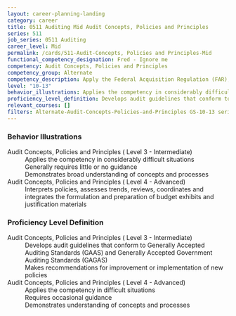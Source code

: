 ```yaml
---
layout: career-planning-landing
category: career
title: 0511 Auditing Mid Audit Concepts, Policies and Principles
series: 511
job_series: 0511 Auditing
career_level: Mid
permalink: /cards/511-Audit-Concepts, Policies and Principles-Mid
functional_competency_designation: Fred - Ignore me
competency: Audit Concepts, Policies and Principles
competency_group: Alternate
competency_description: Apply the Federal Acquisition Regulation (FAR), Generally Accepted Government Auditing Standards (GAGAS), Generally Accepted Auditing Standards (GAAS), fiscal law, internal controls, policies, regulations, principles, standards and procedures governing audit activities.
level: "10-13"
behavior_illustrations: Applies the competency in considerably difficult situations ? Generally requires little or no guidance ? Demonstrates broad understanding of concepts and processes ? Interprets policies, assesses trends, reviews, coordinates and integrates the formulation and preparation of budget exhibits and justification materials
proficiency_level_definition: Develops audit guidelines that conform to Generally Accepted Auditing Standards (GAAS) and Generally Accepted Government Auditing Standards (GAGAS) ? Makes recommendations for improvement or implementation of new policies ? Applies the competency in difficult situations ? Requires occasional guidance ? Demonstrates understanding of concepts and processes
relevant_courses: []
filters: Alternate-Audit-Concepts-Policies-and-Principles GS-10-13 series-0511
---
```


<div class="desktop:grid-col-6 margin-y-205">
  <div class="border-top-05 bg-white padding-2 shadow-5 height-full members-hover border-1px border-gray-30 border-top-orange radius-lg">
    <h3>Behavior Illustrations</h3>
    <dl class="text-base"><dt>Audit Concepts, Policies and Principles ( Level 3 - Intermediate)</dt><dd>Applies the competency in considerably difficult situations </dd><dd> Generally requires little or no guidance </dd><dd> Demonstrates broad understanding of concepts and processes</dd><dt>Audit Concepts, Policies and Principles ( Level 4 - Advanced)</dt><dd>Interprets policies, assesses trends, reviews, coordinates and integrates the formulation and preparation of budget exhibits and justification materials</dd></dl>
  </div>
</div>
<div class="desktop:grid-col-6 margin-y-205">
  <div class="border-top-05 bg-white padding-2 shadow-5 height-full members-hover border-1px border-gray-30 border-top-orange radius-lg">
    <h3>Proficiency Level Definition</h3>
    <dl class="text-base"><dt>Audit Concepts, Policies and Principles ( Level 3 - Intermediate)</dt><dd>Develops audit guidelines that conform to Generally Accepted Auditing Standards (GAAS) and Generally Accepted Government Auditing Standards (GAGAS) </dd><dd> Makes recommendations for improvement or implementation of new policies</dd><dt>Audit Concepts, Policies and Principles ( Level 4 - Advanced)</dt><dd>Applies the competency in difficult situations </dd><dd> Requires occasional guidance </dd><dd> Demonstrates understanding of concepts and processes</dd></dl>
  </div>
</div>